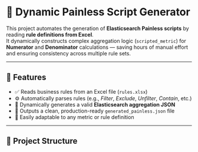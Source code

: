 # 🧠 Dynamic Painless Script Generator

This project automates the generation of **Elasticsearch Painless scripts** by reading **rule definitions from Excel**.  
It dynamically constructs complex aggregation logic (`scripted_metric`) for **Numerator** and **Denominator** calculations — saving hours of manual effort and ensuring consistency across multiple rule sets.

---

## 🚀 Features

- ✅ Reads business rules from an Excel file (`rules.xlsx`)
- ⚙️ Automatically parses rules (e.g., *Filter*, *Exclude*, *Unfilter*, *Contain*, etc.)
- 🔄 Dynamically generates a valid **Elasticsearch aggregation JSON**
- 📄 Outputs a clean, production-ready `generated_painless.json` file
- 🧩 Easily adaptable to any metric or rule definition

---

## 📂 Project Structure

